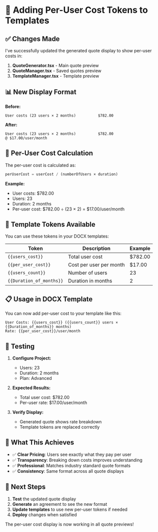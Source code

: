 # 📝 Adding Per-User Cost Tokens to Templates

## ✅ Changes Made

I've successfully updated the generated quote display to show per-user costs in:

1. **QuoteGenerator.tsx** - Main quote preview
2. **QuoteManager.tsx** - Saved quotes preview  
3. **TemplateManager.tsx** - Template preview

## 📊 New Display Format

**Before:**
```
User costs (23 users × 2 months)          $782.00
```

**After:**
```
User costs (23 users × 2 months)          $782.00
@ $17.00/user/month
```

## 🎯 Per-User Cost Calculation

The per-user cost is calculated as:
```javascript
perUserCost = userCost / (numberOfUsers × duration)
```

**Example:**
- User costs: $782.00
- Users: 23
- Duration: 2 months  
- Per-user cost: $782.00 ÷ (23 × 2) = $17.00/user/month

## 🔧 Template Tokens Available

You can use these tokens in your DOCX templates:

| Token | Description | Example |
|-------|-------------|---------|
| `{{users_cost}}` | Total user cost | $782.00 |
| `{{per_user_cost}}` | Cost per user per month | $17.00 |
| `{{users_count}}` | Number of users | 23 |
| `{{Duration_of_months}}` | Duration in months | 2 |

## 📋 Usage in DOCX Template

You can now add per-user cost to your template like this:

```
User Costs: {{users_cost}} ({{users_count}} users × {{Duration_of_months}} months)
Rate: {{per_user_cost}}/user/month
```

## 🧪 Testing

1. **Configure Project:**
   - Users: 23
   - Duration: 2 months
   - Plan: Advanced

2. **Expected Results:**
   - Total user cost: $782.00
   - Per-user rate: $17.00/user/month

3. **Verify Display:**
   - Generated quote shows rate breakdown
   - Template tokens are replaced correctly

## 🎉 What This Achieves

- ✅ **Clear Pricing**: Users see exactly what they pay per user
- ✅ **Transparency**: Breaking down costs improves understanding  
- ✅ **Professional**: Matches industry standard quote formats
- ✅ **Consistency**: Same format across all quote displays

## 🚀 Next Steps

1. **Test** the updated quote display
2. **Generate** an agreement to see the new format
3. **Update templates** to use new per-user tokens if needed
4. **Deploy** changes when satisfied

The per-user cost display is now working in all quote previews!

